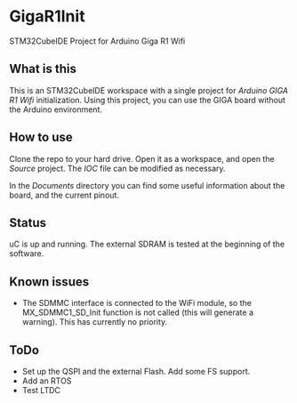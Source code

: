 # GigaR1Init
STM32CubeIDE Project for Arduino Giga R1 Wifi
## What is this
This is an STM32CubeIDE workspace with a single project for _Arduino GIGA R1 Wifi_ initialization. Using this project, you can use the GIGA board without the Arduino environment.

## How to use
Clone the repo to your hard drive. Open it as a workspace, and open the _Source_ project. The _IOC_ file can be modified as necessary.

In the _Documents_ directory you can find some useful information about the board, and the current pinout.

## Status
uC is up and running. The external SDRAM is tested at the beginning of the software.

## Known issues
- The SDMMC interface is connected to the WiFi module, so the MX_SDMMC1_SD_Init function is not called (this will generate a warning). This has currently no priority.

## ToDo
- Set up the QSPI and the external Flash. Add some FS support.
- Add an RTOS
- Test LTDC